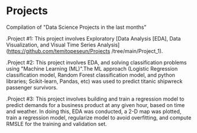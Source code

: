 # Projects
Compilation of "Data Science Projects in the last months" 


.Project #1:  This project involves Exploratory [Data Analysis [EDA], Data Visualization, and Visual Time Series Analysis] (https://github.com/temitopeseun/Projects /tree/main/Project_1).

.Project #2:  This project involves EDA, and solving classification problems using "Machine Learning (ML)".The ML approach (Logistic Regression classification model, Random Forest classification model, and python libraries; Scikit-learn, Pandas, etc) was used to predict titanic shipwreck passenger survivors.          

.Project #3:  This project involves building and train a regression model to predict demands for a business product at any given hour, based on time and weather. In doing this, EDA was conducted, a 2-D map was plotted, train a regression model, regularize model to avoid overfitting, and compute RMSLE for the training and validation set. 

